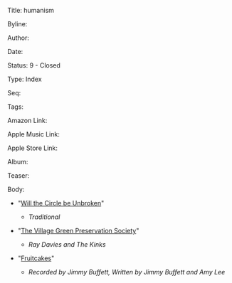 Title:  humanism

Byline:

Author:

Date:

Status: 9 - Closed

Type:   Index

Seq:

Tags:

Amazon Link:

Apple Music Link:

Apple Store Link:

Album:

Teaser:

Body:


* "[Will the Circle be Unbroken](will-the-circle-be-unbroken.html)"
    - *Traditional*

* "[The Village Green Preservation Society](the-village-green-preservation-society.html)"
    - *Ray Davies and The Kinks*

* "[Fruitcakes](fruitcakes.html)"
    - *Recorded by Jimmy Buffett, Written by Jimmy Buffett and Amy Lee*

 
